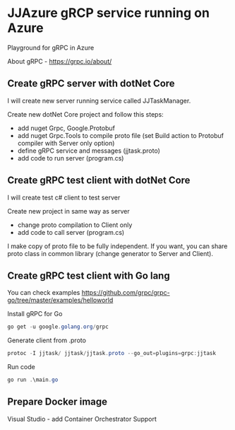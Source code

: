 # JJAzure gRCP service running on Azure
Playground for gRPC in Azure

About gRPC - https://grpc.io/about/

## Create gRPC server with dotNet Core

I will create new server running service called JJTaskManager.

Create new dotNet Core project and follow this steps:

- add nuget Grpc, Google.Protobuf
- add nuget Grpc.Tools to compile proto file (set Build action to Protobuf compiler with Server only option)
- define gRPC service and messages (jjtask.proto)
- add code to run server (program.cs)

## Create gRPC test client with dotNet Core

I will create test c# client to test server

Create new project in same way as server

- change proto compilation to Client only
- add code to call server (program.cs)

I make copy of proto file to be fully independent. If you want, you can share proto class in common library (change generator to Server and Client).

## Create gRPC test client with Go lang

You can check examples https://github.com/grpc/grpc-go/tree/master/examples/helloworld

Install gRPC for Go

```powershell
go get -u google.golang.org/grpc
```

Generate client from .proto

```powershell
protoc -I jjtask/ jjtask/jjtask.proto --go_out=plugins=grpc:jjtask
```

Run code

```powershell
go run .\main.go
```

## Prepare Docker image

Visual Studio - add Container Orchestrator Support